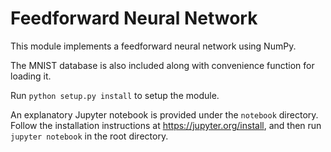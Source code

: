 # Feedforward Neural Network

This module implements a feedforward neural network using NumPy.

The MNIST database is also included along with convenience function for loading it.

Run `python setup.py install` to setup the module.

An explanatory Jupyter notebook is provided under the `notebook` directory.
Follow the installation instructions at https://jupyter.org/install, and then run `jupyter notebook` in the root directory.
